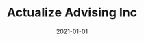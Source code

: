 ---
title: "Actualize Advising Inc"
date: 2021-01-01
description: A datascience and marketing research consultancy. Not currently accepting new clients.
weight: 1
draft: true
link: https://actualize.ca
repo: https://github.com/actualizeinc
icon: 📊
---